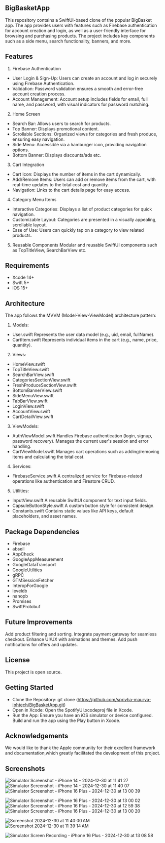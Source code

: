 
## BigBasketApp
This repository contains a SwiftUI-based clone of the popular BigBasket app. The app provides users with features such as Firebase authentication for account creation and login, as well as a user-friendly interface for browsing and purchasing products. The project includes key components such as a side menu, search functionality, banners, and more.

## Features
1. Firebase Authentication
* User Login & Sign-Up: Users can create an account and log in securely using Firebase Authentication.
* Validation: Password validation ensures a smooth and error-free account creation process.
* Account Management: Account setup includes fields for email, full name, and password, with visual indicators for password matching.
2. Home Screen
* Search Bar: Allows users to search for products.
* Top Banner: Displays promotional content.
* Scrollable Sections: Organized views for categories and fresh produce, ensuring easy navigation.
* Side Menu: Accessible via a hamburger icon, providing navigation options.
* Bottom Banner: Displays discounts/ads etc.
3. Cart Integration
* Cart Icon: Displays the number of items in the cart dynamically.
* Add/Remove Items: Users can add or remove items from the cart, with real-time updates to the total cost and quantity.
* Navigation: Links to the cart details page for easy access.
4. Category Menu Items
* Interactive Categories: Displays a list of product categories for quick navigation.
* Customizable Layout: Categories are presented in a visually appealing, scrollable layout.
* Ease of Use: Users can quickly tap on a category to view related products.
5. Reusable Components
Modular and reusable SwiftUI components such as TopTitleView, SearchBarView etc.
## Requirements
* Xcode 14+
* Swift 5+
* iOS 15+
## Architecture
The app follows the MVVM (Model-View-ViewModel) architecture pattern:
1. Models:
* User.swift
Represents the user data model (e.g., uid, email, fullName).
* CartItem.swift
Represents individual items in the cart (e.g., name, price, quantity).
2. Views:
* HomeView.swift
* TopTitleView.swift
* SearchBarView.swift
* CategoriesSectionView.swift
* FreshProduceSectionView.swift
* BottomBannerView.swift
* SideMenuView.swift
* TabBarView.swift
* LoginView.swift
* AccountView.swift
* CartDetailView.swift
3. ViewModels:
* AuthViewModel.swift
Handles Firebase authentication (login, signup, password recovery).
Manages the current user's session and error handling.
* CartViewModel.swift
Manages cart operations such as adding/removing items and calculating the total cost.
4. Services:
* FirebaseService.swift
A centralized service for Firebase-related operations like authentication and Firestore CRUD.
5. Utilities:
* InputView.swift
A reusable SwiftUI component for text input fields.
* CapsuleButtonStyle.swift
A custom button style for consistent design.
* Constants.swift
Contains static values like API keys, default placeholders, and asset names.
## Package Dependencies
* Firebase 
* abseil
* AppCheck
* GoogleAppMeasurement
* GoogleDataTransport
* GoogleUtilities
* gRPC
* GTMSessionFetcher
* InteropForGoogle
* leveldb
* nanopb
* Promises
* SwiftProtobuf
## Future Improvements
Add product filtering and sorting.
Integrate payment gateway for seamless checkout.
Enhance UI/UX with animations and themes.
Add push notifications for offers and updates.
## License
This project is open source.
## Getting Started
* Clone the Repository: git clone (https://github.com/spriyha-maurya-iphtech/BigBasketApp.git)
* Open in Xcode: Open the SpotifyUI.xcodeproj file in Xcode.
* Run the App: Ensure you have an iOS simulator or device configured. Build and run the app using the Play button in Xcode.
## Acknowledgements
We would like to thank the Apple community for their excellent framework and documentation,which greatly facilitated the development of this project.
## Screenshots
![Simulator Screenshot - iPhone 14 - 2024-12-30 at 11 41 27](https://github.com/user-attachments/assets/34f31c74-4bf7-428c-9a65-73cdf7685b95)
![Simulator Screenshot - iPhone 14 - 2024-12-30 at 11 40 07](https://github.com/user-attachments/assets/d9670e45-8e62-45c2-bec2-89b5c760de16)
![Simulator Screenshot - iPhone 16 Plus - 2024-12-30 at 13 00 39](https://github.com/user-attachments/assets/44ab273c-5672-418a-a187-34e728a914b2)

![Simulator Screenshot - iPhone 16 Plus - 2024-12-30 at 13 00 02](https://github.com/user-attachments/assets/bb09aaa2-a591-48e1-ab1c-2b6bf13c5d24)
![Simulator Screenshot - iPhone 16 Plus - 2024-12-30 at 12 59 38](https://github.com/user-attachments/assets/e24bc897-7fdf-48f8-92e0-ca5bc7e959eb)
![Simulator Screenshot - iPhone 16 Plus - 2024-12-30 at 13 00 20](https://github.com/user-attachments/assets/69773db8-0d5b-4291-948a-8aa6f5cf64fa)

![Screenshot 2024-12-30 at 11 40 00 AM](https://github.com/user-attachments/assets/8aaedc21-3169-4bf4-b9f5-c105846a24a1)
![Screenshot 2024-12-30 at 11 39 14 AM](https://github.com/user-attachments/assets/76af66e7-9f3a-4e57-b326-b8a6357dd317)

![Simulator Screen Recording - iPhone 16 Plus - 2024-12-30 at 13 08 58](https://github.com/user-attachments/assets/0997162e-0b92-4a6f-b3ff-983ce999a1d1)
